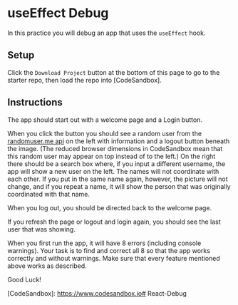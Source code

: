 # useEffect Debug

In this practice you will debug an app that uses the `useEffect` hook.

## Setup

Click the `Download Project` button at the bottom of this page to go to the
starter repo, then load the repo into [CodeSandbox].

## Instructions

The app should start out with a welcome page and a Login button.

When you click the button you should see a random user from the [randomuser.me
api][randomuser-api] on the left with information and a logout button beneath
the image. (The reduced browser dimensions in CodeSandbox mean that this random
user may appear on top instead of to the left.) On the right there should be a
search box where, if you input a different username, the app will show a new
user on the left. The names will not coordinate with each other. If you put in
the same name again, however, the picture will not change, and if you repeat a
name, it will show the person that was originally coordinated with that name.

When you log out, you should be directed back to the welcome page.

If you refresh the page or logout and login again, you should see the last user
that was showing.

When you first run the app, it will have 8 errors (including console warnings).
Your task is to find and correct all 8 so that the app works correctly and
without warnings. Make sure that every feature mentioned above works as
described.

Good Luck!

[randomuser-api]: https://randomuser.me/
[CodeSandbox]: https://www.codesandbox.io# React-Debug
